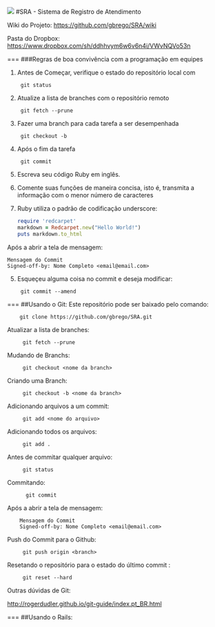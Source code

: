 <img src="http://www.marca.unb.br/img/assinatura_neg/as_comp_neg.gif" />
#SRA - Sistema de Registro de Atendimento



Wiki do Projeto: https://github.com/gbrego/SRA/wiki


Pasta do Dropbox: https://www.dropbox.com/sh/ddhhvym6w6v6n4i/VWvNQVo53n



===
###Regras de boa convivência com a programação em equipes

1. Antes de Começar, verifique o estado do repositório local com 

		git status

2. Atualize a lista de branches com o repositório remoto

		git fetch --prune

		
3. Fazer uma branch para cada tarefa a ser desempenhada
		
		git checkout -b




4. Após o fim da tarefa 
     	
	    git commit

6. Escreva seu código Ruby em inglês.
7. Comente suas funções de maneira concisa, isto é, transmita a informação com o menor número de caracteres
8. Ruby utiliza o padrão de codificação underscore:

	```ruby
	require 'redcarpet'
	markdown = Redcarpet.new("Hello World!")
	puts markdown.to_html
	```


Após a abrir a tela de mensagem:

	Mensagem do Commit
	Signed-off-by: Nome Completo <email@email.com>
        
5. Esqueçeu alguma coisa no commit  e deseja modificar:
 

	    git commit --amend



===
##Usando o Git:
Este repositório pode ser baixado pelo comando:

	    git clone https://github.com/gbrego/SRA.git 

Atualizar a lista de branches:

	     git fetch --prune

Mudando de Branchs:
	 
	     git checkout <nome da branch>


Criando uma Branch:
         
         git checkout -b <nome da branch>
         

Adicionando arquivos a um commit:
         
         git add <nome do arquivo>

Adicionando todos os arquivos:
         
         git add .

Antes de commitar qualquer arquivo:
         
         git status

Commitando:
         
          git commit

Após a abrir a tela de mensagem:

        Mensagem do Commit
        Signed-off-by: Nome Completo <email@email.com>

Push do Commit para o Github:
        
         git push origin <branch>

Resetando o repositório para o estado do último commit :
        
         git reset --hard       

Outras dúvidas de Git:

<http://rogerdudler.github.io/git-guide/index.pt_BR.html>

===
##Usando o Rails:
